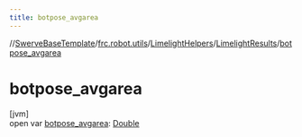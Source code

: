 ```yaml
---
title: botpose_avgarea
---
```

//[SwerveBaseTemplate](../../../../index.html)/[frc.robot.utils](../../index.html)/[LimelightHelpers](../index.html)/[LimelightResults](index.html)/[botpose_avgarea](botpose_avgarea.html)



# botpose_avgarea



[jvm]\
open var [botpose_avgarea](botpose_avgarea.html): [Double](https://kotlinlang.org/api/latest/jvm/stdlib/kotlin/-double/index.html)




